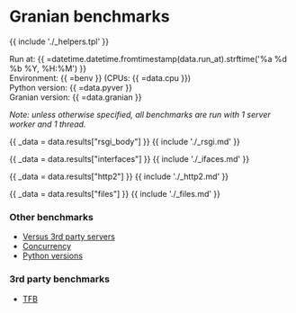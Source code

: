 # Granian benchmarks

{{ include './_helpers.tpl' }}

Run at: {{ =datetime.datetime.fromtimestamp(data.run_at).strftime('%a %d %b %Y, %H:%M') }}    
Environment: {{ =benv }} (CPUs: {{ =data.cpu }})    
Python version: {{ =data.pyver }}    
Granian version: {{ =data.granian }}

*Note: unless otherwise specified, all benchmarks are run with 1 server worker and 1 thread.*

{{ _data = data.results["rsgi_body"] }}
{{ include './_rsgi.md' }}

{{ _data = data.results["interfaces"] }}
{{ include './_ifaces.md' }}

{{ _data = data.results["http2"] }}
{{ include './_http2.md' }}

{{ _data = data.results["files"] }}
{{ include './_files.md' }}

### Other benchmarks

- [Versus 3rd party servers](./vs.md)
- [Concurrency](./concurrency.md)
- [Python versions](./pyver.md)

### 3rd party benchmarks

- [TFB](./external/tfb.md)
